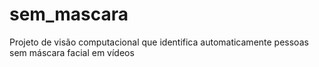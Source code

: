 # sem_mascara
Projeto de visão computacional que identifica automaticamente pessoas sem máscara facial em vídeos
